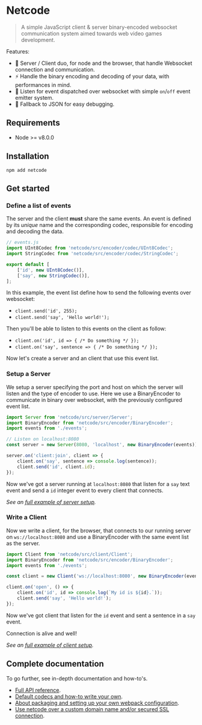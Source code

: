 Netcode
=======

> A simple JavaScript client & server binary-encoded websocket communication system aimed towards web video games development.

Features:
- 🔌 Server / Client duo, for node and the browser, that handle Websocket connection and communication.
- ⚡️ Handle the binary encoding and decoding of your data, with performances in mind.
- 📢 Listen for event dispatched over websocket with simple `on`/`off` event emitter system.
- 💬 Fallback to JSON for easy debugging.

## Requirements

- Node >= v8.0.0

## Installation

`npm add netcode`

## Get started

### Define a list of events

The server and the client __must__ share the same events.
An event is defined by its _unique_ name and the corresponding codec, responsible for encoding and decoding the data.

```javascript
// events.js
import UInt8Codec from 'netcode/src/encoder/codec/UInt8Codec';
import StringCodec from 'netcode/src/encoder/codec/StringCodec';

export default [
	['id', new UInt8Codec()],
	['say', new StringCodec()],
];
```

In this example, the event list define how to send the following events over websocket:

- `client.send('id', 255);`
- `client.send('say', 'Hello world!');`

Then you'll be able to listen to this events on the client as follow:

- `client.on('id', id => { /* Do something */ });`
- `client.on('say', sentence => { /* Do something */ });`

Now let's create a server and an client that use this event list.

### Setup a Server

We setup a server specifying the port and host on which the server will listen and the type of encoder to use.
Here we use a BinaryEncoder to communicate in binary over websocket, with the previously configured event list.

```javascript
import Server from 'netcode/src/server/Server';
import BinaryEncoder from 'netcode/src/encoder/BinaryEncoder';
import events from './events';

// Listen on localhost:8080
const server = new Server(8080, 'localhost', new BinaryEncoder(events));

server.on('client:join', client => {
	client.on('say', sentence => console.log(sentence));
	client.send('id', client.id);
});
```

Now we've got a server running at `localhost:8080` that listen for a `say` text event and send a `id` integer event to every client that connects.

_See an [full example of server setup](demo-server.js)._

### Write a Client

Now we write a client, for the browser, that connects to our running server on `ws://localhost:8080` and use a BinaryEncoder with the same event list as the server.

```javascript
import Client from 'netcode/src/client/Client';
import BinaryEncoder from 'netcode/src/encoder/BinaryEncoder';
import events from './events';

const client = new Client('ws://localhost:8080', new BinaryEncoder(events))

client.on('open', () => {
	client.on('id', id => console.log(`My id is ${id}.`));
	client.send('say', 'Hello world!');
});
```

Now we've got client that listen for the `id` event and sent a sentence in a `say` event.

Connection is alive and well!

_See an [full example of client setup](demo-client.js)._

## Complete documentation

To go further, see in-depth documentation and how-to's.

- [Full API reference](doc/API.md).
- [Default codecs and how-to write your own](doc/codecs.md).
- [About packaging and setting up your own webpack configuration](doc/packaging.md).
- [Use netcode over a custom domain name and/or secured SSL connection](doc/ssl.md).
